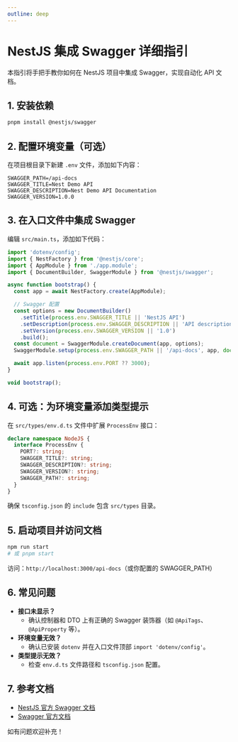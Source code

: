 ```yaml
---
outline: deep
---
```


# NestJS 集成 Swagger 详细指引

本指引将手把手教你如何在 NestJS 项目中集成 Swagger，实现自动化 API 文档。

## 1. 安装依赖

```bash
pnpm install @nestjs/swagger
```

## 2. 配置环境变量（可选）

在项目根目录下新建 `.env` 文件，添加如下内容：

```env
SWAGGER_PATH=/api-docs
SWAGGER_TITLE=Nest Demo API
SWAGGER_DESCRIPTION=Nest Demo API Documentation
SWAGGER_VERSION=1.0.0
```

## 3. 在入口文件中集成 Swagger

编辑 `src/main.ts`，添加如下代码：

```typescript
import 'dotenv/config';
import { NestFactory } from '@nestjs/core';
import { AppModule } from './app.module';
import { DocumentBuilder, SwaggerModule } from '@nestjs/swagger';

async function bootstrap() {
  const app = await NestFactory.create(AppModule);

  // Swagger 配置
  const options = new DocumentBuilder()
    .setTitle(process.env.SWAGGER_TITLE || 'NestJS API')
    .setDescription(process.env.SWAGGER_DESCRIPTION || 'API description')
    .setVersion(process.env.SWAGGER_VERSION || '1.0')
    .build();
  const document = SwaggerModule.createDocument(app, options);
  SwaggerModule.setup(process.env.SWAGGER_PATH || '/api-docs', app, document);

  await app.listen(process.env.PORT ?? 3000);
}

void bootstrap();
```

## 4. 可选：为环境变量添加类型提示

在 `src/types/env.d.ts` 文件中扩展 `ProcessEnv` 接口：

```typescript
declare namespace NodeJS {
  interface ProcessEnv {
    PORT?: string;
    SWAGGER_TITLE?: string;
    SWAGGER_DESCRIPTION?: string;
    SWAGGER_VERSION?: string;
    SWAGGER_PATH?: string;
  }
}
```

确保 `tsconfig.json` 的 `include` 包含 `src/types` 目录。

## 5. 启动项目并访问文档

```bash
npm run start
# 或 pnpm start
```

访问：`http://localhost:3000/api-docs`（或你配置的 SWAGGER_PATH）

## 6. 常见问题

- **接口未显示？**
  - 确认控制器和 DTO 上有正确的 Swagger 装饰器（如 `@ApiTags`、`@ApiProperty` 等）。
- **环境变量无效？**
  - 确认已安装 `dotenv` 并在入口文件顶部 `import 'dotenv/config'`。
- **类型提示无效？**
  - 检查 `env.d.ts` 文件路径和 `tsconfig.json` 配置。

## 7. 参考文档

- [NestJS 官方 Swagger 文档](https://docs.nestjs.com/openapi/introduction)
- [Swagger 官方文档](https://swagger.io/docs/)

如有问题欢迎补充！
